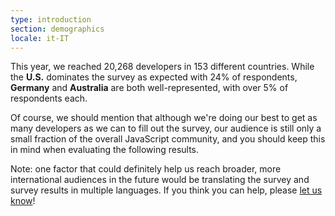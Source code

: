```yaml
---
type: introduction
section: demographics
locale: it-IT
---
```


This year, we reached 20,268 developers in 153 different countries. While the **U.S.** dominates the survey as expected with 24% of respondents, **Germany** and **Australia** are both well-represented, with over 5% of respondents each. 

Of course, we should mention that although we're doing our best to get as many developers as we can to fill out the survey, our audience is still only a small fraction of the overall JavaScript community, and you should keep this in mind when evaluating the following results.  

Note: one factor that could definitely help us reach broader, more international audiences in the future would be translating the survey and survey results in multiple languages. If you think you can help, please [let us know](https://github.com/StateOfJS/StateOfJS/issues/87)!